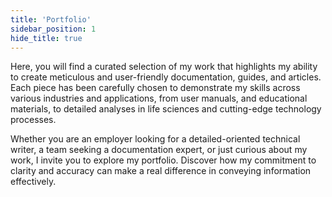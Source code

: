 ```yaml
---
title: 'Portfolio'
sidebar_position: 1
hide_title: true
---
```


Here, you will find a curated selection of my work that highlights my ability to create meticulous and user-friendly documentation, guides, and articles. Each piece has been carefully chosen to demonstrate my skills across various industries and applications, from user manuals, and educational materials, to detailed analyses in life sciences and cutting-edge technology processes. 

Whether you are an employer looking for a detailed-oriented technical writer, a team seeking a documentation expert, or just curious about my work, I invite you to explore my portfolio. Discover how my commitment to clarity and accuracy can make a real difference in conveying information effectively.